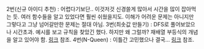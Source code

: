 2번(신규 아이디 추천) : 어렵다기보단.. 이것저것 신경쓸게 많아서 시간을 많이 잡아먹는 듯. 여러 함수들을 알고 있었다면 훨씬 쉬웠을지도. 이해가 어려운 문제는 아니지만 그렇다고 그냥 넘어갈만한 문제는 절대 아님.
3번(최솟값 만들기) : DFS로 풀어보았으나 시간초과. 예시를 보고 규칙을 찾았긴 했다. 하지만 왜 그럴까? 재배열 부등식의 개념을 알고 있어야 함. [링크](https://junsoopooh.github.io/study/algorithm240101/) 참조.
4번(N-Queen) : 이틀간 고민했으나 결국... [링크](https://junsoopooh.github.io/study/algorithm240102/) 참조.

